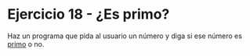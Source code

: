 # Ejercicio 18 - ¿Es primo?

Haz un programa que pida al usuario un número y diga si ese número es [primo](https://es.wikipedia.org/wiki/Número_primo) o no.